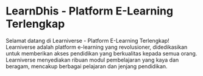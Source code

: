 # LearnDhis - Platform E-Learning Terlengkap

Selamat datang di Learniverse - Platform E-Learning Terlengkap! Learniverse adalah platform e-learning yang revolusioner, didedikasikan untuk memberikan akses pendidikan yang berkualitas kepada semua orang. Learniverse menyediakan ribuan modul pembelajaran yang kaya dan beragam, mencakup berbagai pelajaran dan jenjang pendidikan.
